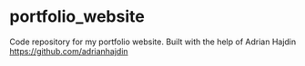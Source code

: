 # portfolio_website
Code repository for my portfolio website. Built with the help of Adrian Hajdin https://github.com/adrianhajdin
